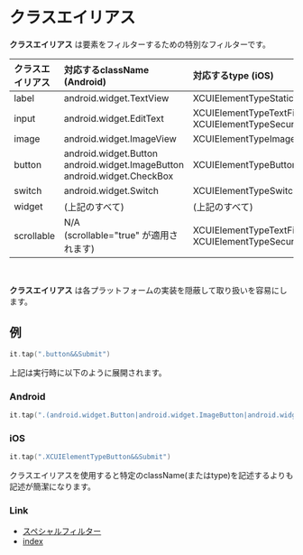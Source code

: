 # クラスエイリアス

**クラスエイリアス** は要素をフィルターするための特別なフィルターです。

| クラスエイリアス   | 対応するclassName (Android)                                                          | 対応するtype (iOS)                                              |
|:-----------|:---------------------------------------------------------------------------------|:------------------------------------------------------------|
| label      | android.widget.TextView                                                          | XCUIElementTypeStaticText                                   |
| input      | android.widget.EditText                                                          | XCUIElementTypeTextField<br/>XCUIElementTypeSecureTextField |
| image      | android.widget.ImageView                                                         | XCUIElementTypeImage                                        |
| button     | android.widget.Button<br/>android.widget.ImageButton<br/>android.widget.CheckBox | XCUIElementTypeButton                                       |
| switch     | android.widget.Switch                                                            | XCUIElementTypeSwitch                                       |
| widget     | (上記のすべて)                                                                         | (上記のすべて)                                                    |
| scrollable | N/A<br>(scrollable="true" が適用されます)                                               | XCUIElementTypeTextField<br>XCUIElementTypeSecureTextField  |

<br>

**クラスエイリアス** は各プラットフォームの実装を隠蔽して取り扱いを容易にします。

## 例

```kotlin
it.tap(".button&&Submit")
```

上記は実行時に以下のように展開されます。

### Android

```kotlin
it.tap(".(android.widget.Button|android.widget.ImageButton|android.widget.CheckBox)&&Submit")
```

### iOS

```kotlin
it.tap(".XCUIElementTypeButton&&Submit")
```

クラスエイリアスを使用すると特定のclassName(またはtype)を記述するよりも記述が簡潔になります。

### Link

- [スペシャルフィルター](../special_filter/special_filter_ja.md)
- [index](../../../index_ja.md)

